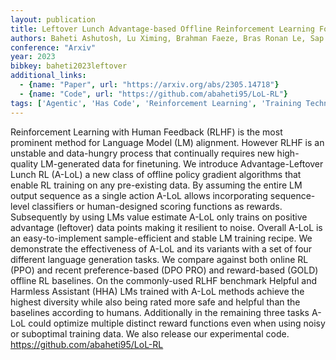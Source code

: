 ```yaml
---
layout: publication
title: Leftover Lunch Advantage-based Offline Reinforcement Learning For Language Models
authors: Baheti Ashutosh, Lu Ximing, Brahman Faeze, Bras Ronan Le, Sap Maarten, Riedl Mark
conference: "Arxiv"
year: 2023
bibkey: baheti2023leftover
additional_links:
  - {name: "Paper", url: "https://arxiv.org/abs/2305.14718"}
  - {name: "Code", url: "https://github.com/abaheti95/LoL-RL"}
tags: ['Agentic', 'Has Code', 'Reinforcement Learning', 'Training Techniques']
---
```

Reinforcement Learning with Human Feedback (RLHF) is the most prominent method for Language Model (LM) alignment. However RLHF is an unstable and data-hungry process that continually requires new high-quality LM-generated data for finetuning. We introduce Advantage-Leftover Lunch RL (A-LoL) a new class of offline policy gradient algorithms that enable RL training on any pre-existing data. By assuming the entire LM output sequence as a single action A-LoL allows incorporating sequence-level classifiers or human-designed scoring functions as rewards. Subsequently by using LMs value estimate A-LoL only trains on positive advantage (leftover) data points making it resilient to noise. Overall A-LoL is an easy-to-implement sample-efficient and stable LM training recipe. We demonstrate the effectiveness of A-LoL and its variants with a set of four different language generation tasks. We compare against both online RL (PPO) and recent preference-based (DPO PRO) and reward-based (GOLD) offline RL baselines. On the commonly-used RLHF benchmark Helpful and Harmless Assistant (HHA) LMs trained with A-LoL methods achieve the highest diversity while also being rated more safe and helpful than the baselines according to humans. Additionally in the remaining three tasks A-LoL could optimize multiple distinct reward functions even when using noisy or suboptimal training data. We also release our experimental code. https://github.com/abaheti95/LoL-RL
